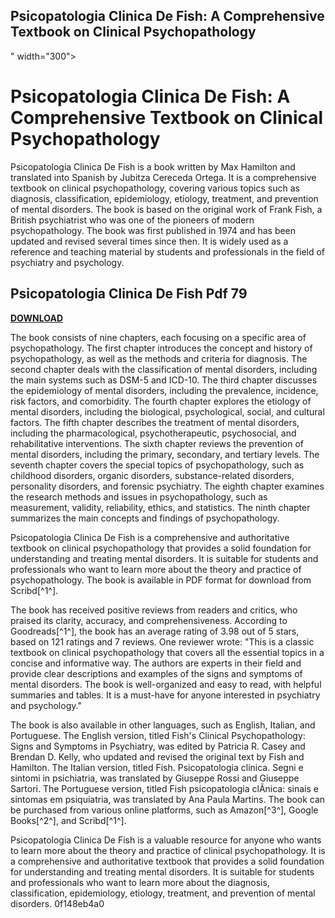 ## Psicopatologia Clinica De Fish: A Comprehensive Textbook on Clinical Psychopathology

 " width="300">

 
# Psicopatologia Clinica De Fish: A Comprehensive Textbook on Clinical Psychopathology
 
Psicopatologia Clinica De Fish is a book written by Max Hamilton and translated into Spanish by Jubitza Cereceda Ortega. It is a comprehensive textbook on clinical psychopathology, covering various topics such as diagnosis, classification, epidemiology, etiology, treatment, and prevention of mental disorders. The book is based on the original work of Frank Fish, a British psychiatrist who was one of the pioneers of modern psychopathology. The book was first published in 1974 and has been updated and revised several times since then. It is widely used as a reference and teaching material by students and professionals in the field of psychiatry and psychology.
 
## Psicopatologia Clinica De Fish Pdf 79


[**DOWNLOAD**](https://www.google.com/url?q=https%3A%2F%2Fcinurl.com%2F2tKFwz&sa=D&sntz=1&usg=AOvVaw0pXY0FSznEUi4ytOPJ3f0e)

 
The book consists of nine chapters, each focusing on a specific area of psychopathology. The first chapter introduces the concept and history of psychopathology, as well as the methods and criteria for diagnosis. The second chapter deals with the classification of mental disorders, including the main systems such as DSM-5 and ICD-10. The third chapter discusses the epidemiology of mental disorders, including the prevalence, incidence, risk factors, and comorbidity. The fourth chapter explores the etiology of mental disorders, including the biological, psychological, social, and cultural factors. The fifth chapter describes the treatment of mental disorders, including the pharmacological, psychotherapeutic, psychosocial, and rehabilitative interventions. The sixth chapter reviews the prevention of mental disorders, including the primary, secondary, and tertiary levels. The seventh chapter covers the special topics of psychopathology, such as childhood disorders, organic disorders, substance-related disorders, personality disorders, and forensic psychiatry. The eighth chapter examines the research methods and issues in psychopathology, such as measurement, validity, reliability, ethics, and statistics. The ninth chapter summarizes the main concepts and findings of psychopathology.
 
Psicopatologia Clinica De Fish is a comprehensive and authoritative textbook on clinical psychopathology that provides a solid foundation for understanding and treating mental disorders. It is suitable for students and professionals who want to learn more about the theory and practice of psychopathology. The book is available in PDF format for download from Scribd[^1^].
  
The book has received positive reviews from readers and critics, who praised its clarity, accuracy, and comprehensiveness. According to Goodreads[^1^], the book has an average rating of 3.98 out of 5 stars, based on 121 ratings and 7 reviews. One reviewer wrote: "This is a classic textbook on clinical psychopathology that covers all the essential topics in a concise and informative way. The authors are experts in their field and provide clear descriptions and examples of the signs and symptoms of mental disorders. The book is well-organized and easy to read, with helpful summaries and tables. It is a must-have for anyone interested in psychiatry and psychology."
 
The book is also available in other languages, such as English, Italian, and Portuguese. The English version, titled Fish's Clinical Psychopathology: Signs and Symptoms in Psychiatry, was edited by Patricia R. Casey and Brendan D. Kelly, who updated and revised the original text by Fish and Hamilton. The Italian version, titled Fish. Psicopatologia clinica. Segni e sintomi in psichiatria, was translated by Giuseppe Rossi and Giuseppe Sartori. The Portuguese version, titled Fish psicopatologia clÃ­nica: sinais e sintomas em psiquiatria, was translated by Ana Paula Martins. The book can be purchased from various online platforms, such as Amazon[^3^], Google Books[^2^], and Scribd[^1^].
 
Psicopatologia Clinica De Fish is a valuable resource for anyone who wants to learn more about the theory and practice of clinical psychopathology. It is a comprehensive and authoritative textbook that provides a solid foundation for understanding and treating mental disorders. It is suitable for students and professionals who want to learn more about the diagnosis, classification, epidemiology, etiology, treatment, and prevention of mental disorders.
 0f148eb4a0
